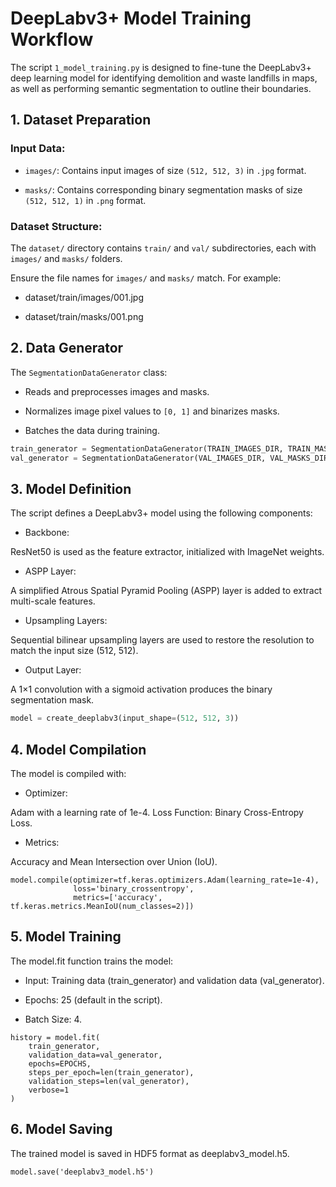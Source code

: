 # DeepLabv3+ Model Training Workflow

The script `1_model_training.py` is designed to fine-tune the DeepLabv3+ deep learning model for identifying demolition and waste landfills in maps, as well as performing semantic segmentation to outline their boundaries.

## 1. Dataset Preparation

### Input Data:

- `images/`: Contains input images of size `(512, 512, 3)` in `.jpg` format.

- `masks/`: Contains corresponding binary segmentation masks of size `(512, 512, 1)` in `.png` format.

### Dataset Structure:

The `dataset/` directory contains `train/` and `val/` subdirectories, each with `images/` and `masks/` folders.

Ensure the file names for `images/` and `masks/` match. For example:

- dataset/train/images/001.jpg&#x20;

- dataset/train/masks/001.png

## 2. Data Generator

The `SegmentationDataGenerator` class:

- Reads and preprocesses images and masks.

- Normalizes image pixel values to `[0, 1]` and binarizes masks.

- Batches the data during training.

```python
train_generator = SegmentationDataGenerator(TRAIN_IMAGES_DIR, TRAIN_MASKS_DIR, BATCH_SIZE, IMG_HEIGHT, IMG_WIDTH)
val_generator = SegmentationDataGenerator(VAL_IMAGES_DIR, VAL_MASKS_DIR, BATCH_SIZE, IMG_HEIGHT, IMG_WIDTH)
```

## 3. Model Definition

The script defines a DeepLabv3+ model using the following components: &#x20;

- Backbone:&#x20;

ResNet50 is used as the feature extractor, initialized with ImageNet weights.&#x20;

- ASPP Layer:&#x20;

A simplified Atrous Spatial Pyramid Pooling (ASPP) layer is added to extract multi-scale features.&#x20;

- Upsampling Layers:&#x20;

Sequential bilinear upsampling layers are used to restore the resolution to match the input size (512, 512).&#x20;

- Output Layer:&#x20;

A 1×1 convolution with a sigmoid activation produces the binary segmentation mask. &#x20;

```python
model = create_deeplabv3(input_shape=(512, 512, 3))
```

## 4. Model Compilation&#x20;

The model is compiled with: &#x20;

- Optimizer:&#x20;

Adam with a learning rate of 1e-4. Loss Function: Binary Cross-Entropy Loss.&#x20;

- Metrics:&#x20;

Accuracy and Mean Intersection over Union (IoU). &#x20;

```markup
model.compile(optimizer=tf.keras.optimizers.Adam(learning_rate=1e-4),
              loss='binary_crossentropy',
              metrics=['accuracy', tf.keras.metrics.MeanIoU(num_classes=2)])
```

## 5. Model Training

The model.fit function trains the model: &#x20;

- Input: Training data (train_generator) and validation data (val_generator).&#x20;

- Epochs: 25 (default in the script).&#x20;

- Batch Size: 4.&#x20;

```markup
history = model.fit(
    train_generator,
    validation_data=val_generator,
    epochs=EPOCHS,
    steps_per_epoch=len(train_generator),
    validation_steps=len(val_generator),
    verbose=1
)
```

## 6. Model Saving&#x20;

The trained model is saved in HDF5 format as deeplabv3_model.h5. &#x20;

```markup
model.save('deeplabv3_model.h5')
```
